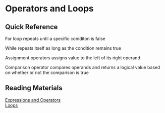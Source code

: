 # Operators and Loops

## Quick Reference

For loop repeats until a specific coniditon is false

While repeats itself as long as the condition remains true

Assignment operators assigns value to the left of its right operand

Comparison operator compares operands and returns a logical value based
on whether or not the comparison is true

## Reading Materials

[Expressions and Operators](https://developer.mozilla.org/en-US/docs/Web/JavaScript/Guide/Expressions_and_Operators)<br>
[Loops](https://developer.mozilla.org/en-US/docs/Web/JavaScript/Guide/Loops_and_iteration)<br>
